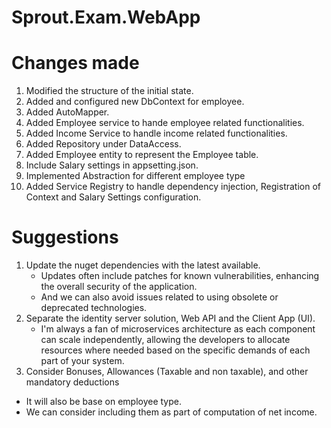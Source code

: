 # Sprout.Exam.WebApp

# Changes made
1. Modified the structure of the initial state.
2. Added and configured new DbContext for employee.
3. Added AutoMapper.
4. Added Employee service to hande employee related functionalities.
5. Added Income Service to handle income related functionalities.
6. Added Repository under DataAccess.
7. Added Employee entity to represent the Employee table.
8. Include Salary settings in appsetting.json.
9. Implemented Abstraction for different employee type
10. Added Service Registry to handle dependency injection, Registration of Context and Salary Settings configuration.


# Suggestions
1. Update the nuget dependencies with the latest available.
   - Updates often include patches for known vulnerabilities, enhancing the overall security of the application.
   - And we can also avoid issues related to using obsolete or deprecated technologies.
2. Separate the identity server solution, Web API and the Client App (UI).
   - I'm always a fan of microservices architecture as each component can scale independently, allowing the developers to allocate resources where needed based on the specific demands of each part of your system.
3. Consider Bonuses, Allowances (Taxable and non taxable), and other mandatory deductions
  - It will also be base on employee type.
  - We can consider including them as part of computation of net income.
